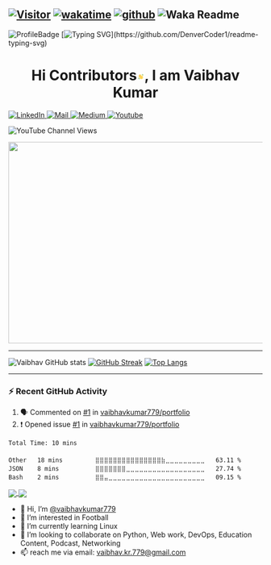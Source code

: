 <!-- ### Hi there 👋 -->
[![Visitor](https://visitor-badge.laobi.icu/badge?page_id=vaibhavkumar779)](https://github.com/vaibhavkumar779)
[![wakatime](https://wakatime.com/badge/user/c94cf5fc-2027-47f5-ba61-e8ff7ca68c73.svg)](https://wakatime.com/@c94cf5fc-2027-47f5-ba61-e8ff7ca68c73)
[![github](https://img.shields.io/github/followers/vaibhavkumar779?logo=github&style=plastic)](https://github.com/vaibhavkumar779?tab=followers)
![Waka Readme](https://github.com/vaibhavkumar779/vaibhavkumar779/workflows/WakaReadme/badge.svg)
---
![ProfileBadge](https://komarev.com/ghpvc/?username=vaibhavkumar779&color=red&style=plastic&label=VIEW+COUNT)
[![Typing SVG](https://readme-typing-svg.herokuapp.com?font=Ubuntu&color=1d2951&multiline=true&lines=Namaste!+to+all+contributors;Lets+build+a+better+future+with+some+fun!)](https://github.com/DenverCoder1/readme-typing-svg)


<h1 align="center">Hi Contributors<img src="https://github.com/vaibhavkumar779/vaibhavkumar779/blob/main/Wave.gif" height="15px" width="15px">, I am Vaibhav Kumar</h1>
<a href="https://www.linkedin.com/in/vaibhavkumar779/">
  <img alt="LinkedIn" src="https://img.shields.io/badge/linkedin%20-%230077B5.svg?&style=for-the-badge&logo=linkedin&logoColor=white"/>
</a>
<a href="mailto:vaibhav.kr.779@gmail.com">
  <img alt="Mail" src="https://img.shields.io/badge/Gmail-D14836?style=for-the-badge&logo=gmail&logoColor=white"/>
</a>
<a href="https://medium.com/@vaibhavkumar779">
  <img alt="Medium" src="https://img.shields.io/badge/Medium-%23000000.svg?style=for-the-badge&logo=Medium&logoColor=white"/>
</a>
<a href="https://www.youtube.com/channel/UCjClIyCW3IbYRM8q0Gpgsmg">
  <img alt="Youtube" src="https://img.shields.io/badge/Youtube-%23ff0000.svg?style=for-the-badge&logo=Youtube&logoColor=white"/>
</a>

![YouTube Channel Views](https://img.shields.io/youtube/channel/views/UCjClIyCW3IbYRM8q0Gpgsmg)


<img align="center"  src="https://miro.medium.com/max/1400/1*mqv03KrlG5LK2XU1uV4LJg.gif"  style="display: inline-block; margin: 0 auto; height: 400px; width: 1200px" />
<br>
<hr>

![Vaibhav GitHub stats](https://github-readme-stats.vercel.app/api?username=vaibhavkumar779&show_icons=true&&show=reviews,discussions_started,discussions_answered&count_private=true&theme=bear)
[![GitHub Streak](http://github-readme-streak-stats.herokuapp.com?user=vaibhavkumar779&theme=radical&border_radius=10&date_format=M%20j%5B%2C%20Y%5D&mode=weekly&type=png&card_width=502)](https://git.io/streak-stats)
[![Top Langs](https://github-readme-stats.vercel.app/api/top-langs/?username=vaibhavkumar779&theme=tokyonight&langs_count=20&layout=compact&size_weight=0.5&count_weight=0.5)](https://github.com/vaibhavkumar779/vaibhavkumar779)

<!-- city_light -->
---
### :zap: Recent GitHub Activity

<!--START_SECTION:activity-->
1. 🗣 Commented on [#1](https://github.com/vaibhavkumar779/portfolio/issues/1#issuecomment-1582621411) in [vaibhavkumar779/portfolio](https://github.com/vaibhavkumar779/portfolio)
2. ❗ Opened issue [#1](https://github.com/vaibhavkumar779/portfolio/issues/1) in [vaibhavkumar779/portfolio](https://github.com/vaibhavkumar779/portfolio)
<!--END_SECTION:activity-->
<!--START_SECTION:waka-->

```txt
Total Time: 10 mins

Other   18 mins         ⣿⣿⣿⣿⣿⣿⣿⣿⣿⣿⣿⣿⣿⣿⣿⣷⣀⣀⣀⣀⣀⣀⣀⣀⣀   63.11 %
JSON    8 mins          ⣿⣿⣿⣿⣿⣿⣿⣀⣀⣀⣀⣀⣀⣀⣀⣀⣀⣀⣀⣀⣀⣀⣀⣀⣀   27.74 %
Bash    2 mins          ⣿⣿⣤⣀⣀⣀⣀⣀⣀⣀⣀⣀⣀⣀⣀⣀⣀⣀⣀⣀⣀⣀⣀⣀⣀   09.15 %
```

<!--END_SECTION:waka-->
<a href="https://github.com/vaibhavkumar779/driving-license-info-scrappinng">
  <img align="center" src="https://github-readme-stats.vercel.app/api/pin/?username=vaibhavkumar779&repo=driving-license-info-scrappinng" />
</a>
<a href="https://github.com/vaibhavkumar779/whatsapp-automation-using-python">
  <img align="center" src="https://github-readme-stats.vercel.app/api/pin/?username=vaibhavkumar779&repo=whatsapp-automation-using-python" />
</a>


- 👋 Hi, I’m [@vaibhavkumar779](https://github.com/vaibhavkumar779)
- 👀 I’m interested in Football
- 🌱 I’m currently learning Linux
- 💞️ I’m looking to collaborate on Python, Web work, DevOps, Education Content, Podcast, Networking
- 📫 reach me via email: vaibhav.kr.779@gmail.com


<!---
vaibhavkumar779/vaibhavkumar779 is a ✨ special ✨ repository because its `README.md` (this file) appears on your GitHub profile.
You can click the Preview link to take a look at your changes.
--->
